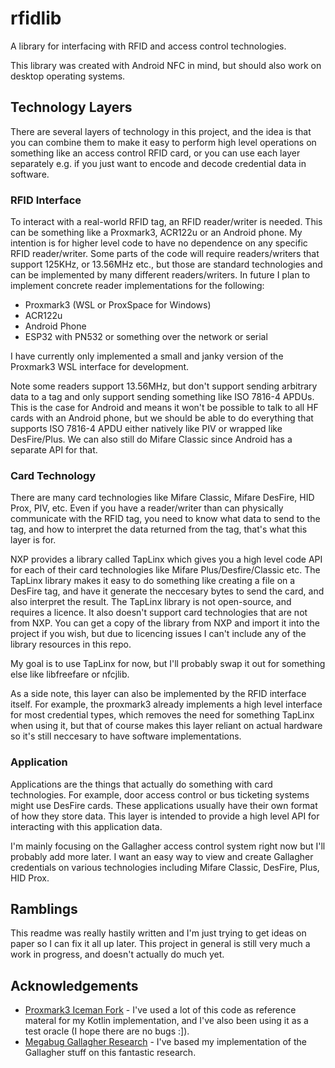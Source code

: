 # rfidlib

A library for interfacing with RFID and access control technologies.

This library was created with Android NFC in mind, but should also work on desktop operating systems.

## Technology Layers

There are several layers of technology in this project, and the idea is that you can combine them to make it easy to perform high level operations on something like an access control RFID card, or you can use each layer separately e.g. if you just want to encode and decode credential data in software.

### RFID Interface

To interact with a real-world RFID tag, an RFID reader/writer is needed. This can be something like a Proxmark3, ACR122u or an Android phone.
My intention is for higher level code to have no dependence on any specific RFID reader/writer. Some parts of the code will require readers/writers that support 125KHz, or 13.56MHz etc., but those are standard technologies and can be implemented by many different readers/writers.
In future I plan to implement concrete reader implementations for the following:
* Proxmark3 (WSL or ProxSpace for Windows)
* ACR122u
* Android Phone
* ESP32 with PN532 or something over the network or serial

I have currently only implemented a small and janky version of the Proxmark3 WSL interface for development.

Note some readers support 13.56MHz, but don't support sending arbitrary data to a tag and only support sending something like ISO 7816-4 APDUs. This is the case for Android and means it won't be possible to talk to all HF cards with an Android phone, but we should be able to do everything that supports ISO 7816-4 APDU either natively like PIV or wrapped like DesFire/Plus. We can also still do Mifare Classic since Android has a separate API for that.

### Card Technology

There are many card technologies like Mifare Classic, Mifare DesFire, HID Prox, PIV, etc.
Even if you have a reader/writer than can physically communicate with the RFID tag, you need to know what data to send to the tag, and how to interpret the data returned from the tag, that's what this layer is for.

NXP provides a library called TapLinx which gives you a high level code API for each of their card technologies like Mifare Plus/Desfire/Classic etc.
The TapLinx library makes it easy to do something like creating a file on a DesFire tag, and have it generate the neccesary bytes to send the card, and also interpret the result.
The TapLinx library is not open-source, and requires a licence. It also doesn't support card technologies that are not from NXP. You can get a copy of the library from NXP and import it into the project if you wish, but due to licencing issues I can't include any of the library resources in this repo.

My goal is to use TapLinx for now, but I'll probably swap it out for something else like libfreefare or nfcjlib.

As a side note, this layer can also be implemented by the RFID interface itself. For example, the proxmark3 already implements a high level interface for most credential types, which removes the need for something TapLinx when using it, but that of course makes this layer reliant on actual hardware so it's still neccesary to have software implementations.

### Application

Applications are the things that actually do something with card technologies. For example, door access control or bus ticketing systems might use DesFire cards.
These applications usually have their own format of how they store data. This layer is intended to provide a high level API for interacting with this application data.

I'm mainly focusing on the Gallagher access control system right now but I'll probably add more later.
I want an easy way to view and create Gallagher credentials on various technologies including Mifare Classic, DesFire, Plus, HID Prox.

## Ramblings

This readme was really hastily written and I'm just trying to get ideas on paper so I can fix it all up later.
This project in general is still very much a work in progress, and doesn't actually do much yet.

## Acknowledgements

* [Proxmark3 Iceman Fork](https://github.com/RfidResearchGroup/proxmark3) - I've used a lot of this code as reference materal for my Kotlin implementation, and I've also been using it as a test oracle (I hope there are no bugs :]).
* [Megabug Gallagher Research](https://github.com/megabug/gallagher-research) - I've based my implementation of the Gallagher stuff on this fantastic research.
